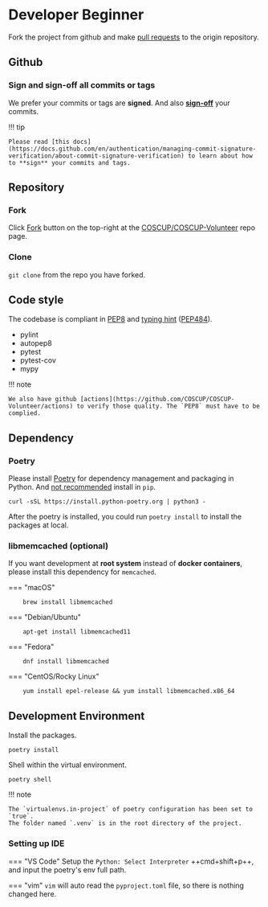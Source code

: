 # Developer Beginner

Fork the project from github and make [pull requests] to the origin repository.

[pull requests]: https://docs.github.com/en/pull-requests/collaborating-with-pull-requests/proposing-changes-to-your-work-with-pull-requests/about-pull-requests

## Github

### Sign and sign-off all commits or tags

We prefer your commits or tags are **signed**. And also **[sign-off](/dev/how-to-signoff)** your commits.

!!! tip

    Please read [this docs](https://docs.github.com/en/authentication/managing-commit-signature-verification/about-commit-signature-verification) to learn about how to **sign** your commits and tags.

## Repository

### Fork

Click [Fork](https://github.com/COSCUP/COSCUP-Volunteer/fork) button on the top-right at the [COSCUP/COSCUP-Volunteer](https://github.com/COSCUP/COSCUP-Volunteer) repo page.

### Clone

`git clone` from the repo you have forked.

## Code style

The codebase is compliant in [PEP8](https://peps.python.org/pep-0008/) and [typing hint](https://docs.python.org/3/library/typing.html) ([PEP484](https://peps.python.org/pep-0483/)).

- pylint
- autopep8
- pytest
- pytest-cov
- mypy

!!! note

    We also have github [actions](https://github.com/COSCUP/COSCUP-Volunteer/actions) to verify those quality. The `PEP8` must have to be complied.

## Dependency

### Poetry

Please install [Poetry](https://python-poetry.org/) for dependency management and packaging in Python. And [not recommended](https://python-poetry.org/docs/) install in `pip`.

    curl -sSL https://install.python-poetry.org | python3 -

After the poetry is installed, you could run `poetry install` to install the packages at local.

### libmemcached (optional)

If you want development at **root system** instead of **docker containers**, please install this dependency for `memcached`.

=== "macOS"

        brew install libmemcached

=== "Debian/Ubuntu"

        apt-get install libmemcached11

=== "Fedora"

        dnf install libmemcached

=== "CentOS/Rocky Linux"

        yum install epel-release && yum install libmemcached.x86_64

## Development Environment

Install the packages.

    poetry install

Shell within the virtual environment.

    poetry shell

!!! note

    The `virtualenvs.in-project` of poetry configuration has been set to `true`.
    The folder named `.venv` is in the root directory of the project.

### Setting up IDE

=== "VS Code"
    Setup the `Python: Select Interpreter` ++cmd+shift+p++, and input the poetry's env full path.

=== "vim"
    `vim` will auto read the `pyproject.toml` file, so there is nothing changed here.
